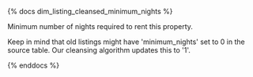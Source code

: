 {% docs dim_listing_cleansed_minimum_nights %}

Minimum number of nights required to rent this property.

Keep in mind that old listings might have 'minimum_nights' set
to 0 in the source table. Our cleansing algorithm updates this to '1'. 

{% enddocs %}